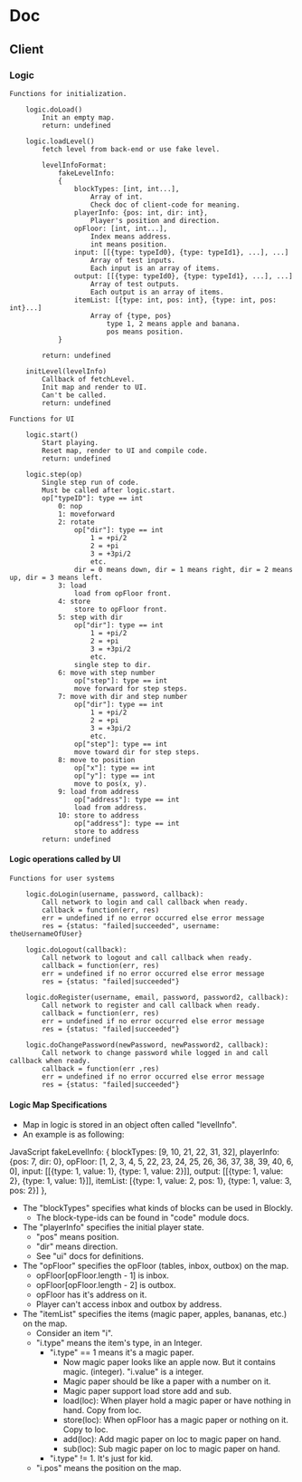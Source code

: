 # Doc

## Client

### Logic

	Functions for initialization.

		logic.doLoad()
			Init an empty map.
			return: undefined

		logic.loadLevel()
			fetch level from back-end or use fake level.

			levelInfoFormat:
				fakeLevelInfo:
				{
					blockTypes: [int, int...],
						Array of int.
						Check doc of client-code for meaning.
					playerInfo: {pos: int, dir: int},
						Player's position and direction.
					opFloor: [int, int...],
						Index means address.
						int means position.
					input: [[{type: typeId0}, {type: typeId1}, ...], ...]
						Array of test inputs.
						Each input is an array of items.
					output: [[{type: typeId0}, {type: typeId1}, ...], ...]
						Array of test outputs.
						Each output is an array of items.
					itemList: [{type: int, pos: int}, {type: int, pos: int}...]
						Array of {type, pos}
							type 1, 2 means apple and banana.
							pos means position.
				}

			return: undefined

		initLevel(levelInfo)
			Callback of fetchLevel.
			Init map and render to UI.
			Can't be called.
			return: undefined

	Functions for UI

		logic.start()
			Start playing.
			Reset map, render to UI and compile code.
			return: undefined

		logic.step(op)
			Single step run of code.
			Must be called after logic.start.
			op["typeID"]: type == int
				0: nop
				1: moveforward
				2: rotate
					op["dir"]: type == int
						1 = +pi/2
						2 = +pi
						3 = +3pi/2
						etc.
					dir = 0 means down, dir = 1 means right, dir = 2 means up, dir = 3 means left.
				3: load
					load from opFloor front.
				4: store
					store to opFloor front.
				5: step with dir
					op["dir"]: type == int
						1 = +pi/2
						2 = +pi
						3 = +3pi/2
						etc.
					single step to dir.
				6: move with step number
					op["step"]: type == int
					move forward for step steps.
				7: move with dir and step number
					op["dir"]: type == int
						1 = +pi/2
						2 = +pi
						3 = +3pi/2
						etc.
					op["step"]: type == int
					move toward dir for step steps.
				8: move to position
					op["x"]: type == int
					op["y"]: type == int
					move to pos(x, y).
				9: load from address
					op["address"]: type == int
					load from address.
				10: store to address
					op["address"]: type == int
					store to address
			return: undefined

#### Logic operations called by UI

	Functions for user systems

		logic.doLogin(username, password, callback):
			Call network to login and call callback when ready.
			callback = function(err, res)
			err = undefined if no error occurred else error message
			res = {status: "failed|succeeded", username: theUsernameOfUser}

		logic.doLogout(callback):
			Call network to logout and call callback when ready.
			callback = function(err, res)
			err = undefined if no error occurred else error message
			res = {status: "failed|succeeded"}

		logic.doRegister(username, email, password, password2, callback):
			Call network to register and call callback when ready.
			callback = function(err, res)
			err = undefined if no error occurred else error message
			res = {status: "failed|succeeded"}

		logic.doChangePassword(newPassword, newPassword2, callback):
			Call network to change password while logged in and call callback when ready.
			callback = function(err ,res)
			err = undefined if no error occurred else error message
			res = {status: "failed|succeeded"}

#### Logic Map Specifications

* Map in logic is stored in an object often called "levelInfo".
* An example is as following:

JavaScript
	fakeLevelInfo: {
		blockTypes: [9, 10, 21, 22, 31, 32],
		playerInfo: {pos: 7, dir: 0},
		opFloor: [1, 2, 3, 4, 5, 22, 23, 24, 25, 26, 36, 37, 38, 39, 40, 6, 0],
		input: [[{type: 1, value: 1}, {type: 1, value: 2}]],
		output: [[{type: 1, value: 2}, {type: 1, value: 1}]],
		itemList: [{type: 1, value: 2, pos: 1}, {type: 1, value: 3, pos: 2}]
	},

* The "blockTypes" specifies what kinds of blocks can be used in Blockly.
	* The block-type-ids can be found in "code" module docs.
* The "playerInfo" specifies the initial player state.
	* "pos" means position.
	* "dir" means direction.
	* See "ui" docs for definitions.
* The "opFloor" specifies the opFloor (tables, inbox, outbox) on the map.
	* opFloor[opFloor.length - 1] is inbox.
	* opFloor[opFloor.length - 2] is outbox.
	* opFloor has it's address on it.
	* Player can't access inbox and outbox by address.
* The "itemList" specifies the items (magic paper, apples, bananas, etc.) on the map.
	* Consider an item "i".
	* "i.type" means the item's type, in an Integer.
		* "i.type" == 1 means it's a magic paper.
			* Now magic paper looks like an apple now. But it contains magic. (integer). "i.value" is a integer.
			* Magic paper should be like a paper with a number on it.
			* Magic paper support load store add and sub.
			* load(loc): When player hold a magic paper or have nothing in hand. Copy from loc.
			* store(loc): When opFloor has a magic paper or nothing on it. Copy to loc.
			* add(loc): Add magic paper on loc to magic paper on hand.
			* sub(loc): Sub magic paper on loc to magic paper on hand.
		* "i.type" != 1. It's just for kid.
	* "i.pos" means the position on the map.
